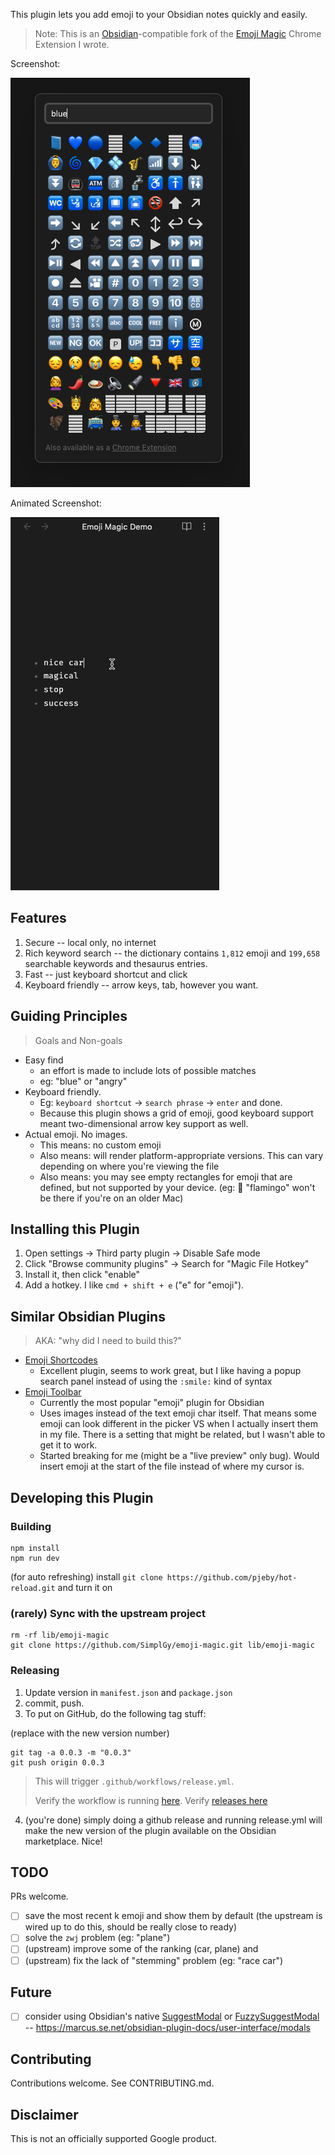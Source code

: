 This plugin lets you add emoji to your Obsidian notes quickly and easily.

> Note: This is an [Obsidian](https://obsidian.md/)-compatible fork of the [Emoji Magic](https://github.com/SimplGy/emoji-magic) Chrome Extension I wrote.

Screenshot:

![screenshot](./screenshots/emoji-magic-blue.png?raw=true)

Animated Screenshot:

![gif in action](./screenshots/emoji-magic-obsidian-2.gif?raw=true)

## Features

1. Secure -- local only, no internet
2. Rich keyword search -- the dictionary contains `1,812` emoji and `199,658` searchable keywords and thesaurus entries.
3. Fast -- just keyboard shortcut and click
4. Keyboard friendly -- arrow keys, tab, however you want.

## Guiding Principles
> Goals and Non-goals

* Easy find
  * an effort is made to include lots of possible matches
  * eg: "blue" or "angry"
* Keyboard friendly.
  * Eg: `keyboard shortcut` -> `search phrase` -> `enter` and done.
  * Because this plugin shows a grid of emoji, good keyboard support meant two-dimensional arrow key support as well.
* Actual emoji. No images.
  * This means: no custom emoji
  * Also means: will render platform-appropriate versions. This can vary depending on where you're viewing the file
  * Also means: you may see empty rectangles for emoji that are defined, but not supported by your device. (eg: 🦩 "flamingo" won't be there if you're on an older Mac)

## Installing this Plugin

1. Open settings -> Third party plugin -> Disable Safe mode
1. Click "Browse community plugins" -> Search for "Magic File Hotkey"
1. Install it, then click "enable"
1. Add a hotkey. I like `cmd + shift + e` ("e" for "emoji").

## Similar Obsidian Plugins

> AKA: "why did I need to build this?"

* [Emoji Shortcodes](https://github.com/phibr0/obsidian-emoji-shortcodes)
  * Excellent plugin, seems to work great, but I like having a popup search panel instead of using the `:smile:` kind of syntax
* [Emoji Toolbar](https://github.com/oliveryh/obsidian-emoji-toolbar)
  * Currently the most popular "emoji" plugin for Obsidian
  * Uses images instead of the text emoji char itself. That means some emoji can look different in the picker VS when I actually insert them in my file. There is a setting that might be related, but I wasn't able to get it to work.
  * Started breaking for me (might be a "live preview" only bug). Would insert emoji at the start of the file instead of where my cursor is.



## Developing this Plugin

### Building

```
npm install
npm run dev
```

(for auto refreshing) install `git clone https://github.com/pjeby/hot-reload.git` and turn it on

### (rarely) Sync with the upstream project

```
rm -rf lib/emoji-magic
git clone https://github.com/SimplGy/emoji-magic.git lib/emoji-magic
```

### Releasing

1. Update version in `manifest.json` and `package.json`
2. commit, push.
3. To put on GitHub, do the following tag stuff:

(replace with the new version number)

```
git tag -a 0.0.3 -m "0.0.3"
git push origin 0.0.3
```

> This will trigger `.github/workflows/release.yml`.
> 
> Verify the workflow is running [here](https://github.com/SimplGy/obsidian-open-file-by-magic-date/actions).
> Verify [releases here](https://github.com/SimplGy/obsidian-open-file-by-magic-date/releases)

4. (you're done) simply doing a github release and running release.yml will make the new version of the plugin available on the Obsidian marketplace. Nice!



## TODO
PRs welcome.

- [ ] save the most recent k emoji and show them by default (the upstream is wired up to do this, should be really close to ready)
- [ ] solve the `zwj` problem (eg: "plane")
- [ ] (upstream) improve some of the ranking (car, plane) and 
- [ ] (upstream) fix the lack of "stemming" problem (eg: "race car")

## Future
- [ ] consider using Obsidian's native [SuggestModal](https://marcus.se.net/obsidian-plugin-docs/reference/typescript/classes/SuggestModal) or [FuzzySuggestModal](https://marcus.se.net/obsidian-plugin-docs/reference/typescript/classes/FuzzySuggestModal) -- https://marcus.se.net/obsidian-plugin-docs/user-interface/modals




## Contributing

Contributions welcome. See CONTRIBUTING.md.

## Disclaimer

This is not an officially supported Google product.